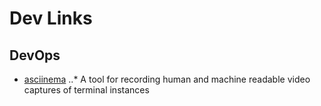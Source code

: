 # Dev Links

## DevOps

* [asciinema](https://asciinema.org)
..* A tool for recording human and machine readable video captures of terminal instances
